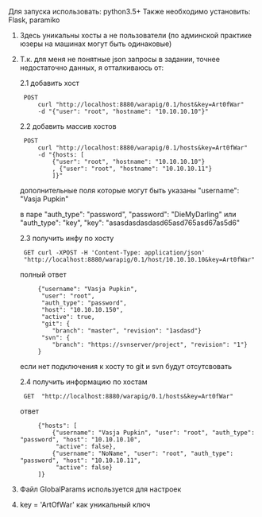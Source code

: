 Для запуска использовать: python3.5+
Также необходимо установить: Flask, paramiko

1. Здесь уникальны хосты а не пользователи (по админской практике юзеры на машинах могут быть одинаковые)
2. Т.к. для меня не понятные json запросы в задании, точнее недостаточно данных, я отталкиваюсь от:
	
	2.1 добавить хост

		POST 
			curl "http://localhost:8880/warapig/0.1/host&key=Art0fWar" 
			-d "{"user": "root", "hostname": "10.10.10.10"}"
	2.2 добавить массив хостов 

		POST 
			curl "http://localhost:8880/warapig/0.1/hosts&key=Art0fWar" 
			-d "{hosts: [
				{"user": "root", "hostname": "10.10.10.10"}
				, {"user": "root", "hostname": "10.10.10.11"}
				]}"

	дополнительные поля которые могут быть указаны
			"username": "Vasja Pupkin"
			
	в паре
			"auth_type": "password", "password": "DieMyDarling" 
		или
			"auth_type": "key", "key": "asasdasdasdasd65asd765asd67as5d6"
	
	2.3 получить инфу по хосту

		GET curl -XPOST -H 'Content-Type: application/json' 
		"http://localhost:8880/warapig/0.1/host/10.10.10.10&key=Art0fWar"

	полный ответ

			{"username": "Vasja Pupkin", 
			 "user": "root", 
			 "auth_type": "password", 
			 "host": "10.10.10.150", 
			 "active": true, 
			 "git": {
				"branch": "master", "revision": "1asdasd"}
			 "svn": {
				"branch": "https://svnserver/project", "revision": "1"}
			}

	если нет подключения к хосту то git и svn будут отсутсвовать

	2.4 получить информацию по хостам

		GET  "http://localhost:8880/warapig/0.1/hosts&key=Art0fWar"
		
	ответ

			{"hosts": [
				{"username": "Vasja Pupkin", "user": "root", "auth_type": "password", "host": "10.10.10.10", 
			 	 "active": false},  
				{"username": "NoName", "user": "root", "auth_type": "password", "host": "10.10.10.11", 
			 	 "active": false}
			]}

3. Файл GlobalParams используется для настроек
4. key = 'ArtOfWar' как уникальный ключ
			

